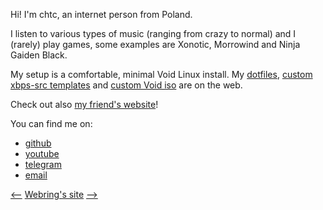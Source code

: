 Hi! I'm chtc, an internet person from Poland.

I listen to various types of music (ranging from crazy to normal) and I (rarely) play games, some examples are Xonotic, Morrowind and Ninja Gaiden Black.

My setup is a comfortable, minimal Void Linux install.
My [dotfiles](https://github.com/notchtc/dotfiles), [custom xbps-src templates](https://github.com/notchtc/custom-void-packages) and [custom Void iso](https://github.com/notchtc/voidlinux-iso-extra) are on the web.

Check out also [my friend's website](https://sm-idk.me)!

<div class="social">
    You can find me on:
    <ul>
        <li><a href="https://github.com/notchtc">github</a></li>
        <li><a href="https://www.youtube.com/channel/UC-5mLU2LQZQAjWQTCloslBw">youtube</a></li>
        <li><a href="https://t.me/sexiarz_ceo">telegram</a></li>
        <li><a href="mailto:notnotcha0t1c@protonmail.com">email</a></li>
    </ul>
</div>

[<--](https://hotlinewebring.club/chtc/previous) [Webring's site](https://hotlinewebring.club) [-->]("https://hotlinewebring.club/chtc/next)
